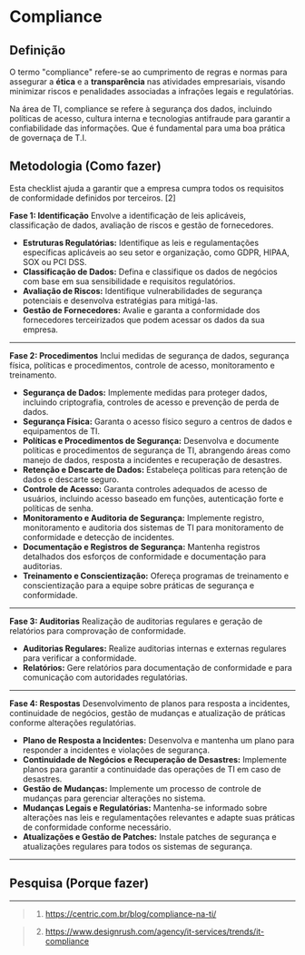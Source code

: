 # Compliance
## Definição
O termo "compliance" refere-se ao cumprimento de regras e normas para assegurar a **ética** e a **transparência** nas atividades empresariais, visando minimizar riscos e penalidades associadas a infrações legais e regulatórias.
  
Na área de TI, compliance se refere à segurança dos dados, incluindo políticas de acesso, cultura interna e tecnologias antifraude para garantir a confiabilidade das informações. Que é fundamental para uma boa prática de governaça de T.I.
## Metodologia (Como fazer)
Esta checklist ajuda a garantir que a empresa cumpra todos os requisitos de conformidade definidos por terceiros. [2]

**Fase 1: Identificação** Envolve a identificação de leis aplicáveis, classificação de dados, avaliação de riscos e gestão de fornecedores.
- **Estruturas Regulatórias:** Identifique as leis e regulamentações específicas aplicáveis ao seu setor e organização, como GDPR, HIPAA, SOX ou PCI DSS.
- **Classificação de Dados:** Defina e classifique os dados de negócios com base em sua sensibilidade e requisitos regulatórios.
- **Avaliação de Riscos:** Identifique vulnerabilidades de segurança potenciais e desenvolva estratégias para mitigá-las.
- **Gestão de Fornecedores:** Avalie e garanta a conformidade dos fornecedores terceirizados que podem acessar os dados da sua empresa.
---
**Fase 2: Procedimentos** Inclui medidas de segurança de dados, segurança física, políticas e procedimentos, controle de acesso, monitoramento e treinamento.
- **Segurança de Dados:** Implemente medidas para proteger dados, incluindo criptografia, controles de acesso e prevenção de perda de dados.
- **Segurança Física:** Garanta o acesso físico seguro a centros de dados e equipamentos de TI.
- **Políticas e Procedimentos de Segurança:** Desenvolva e documente políticas e procedimentos de segurança de TI, abrangendo áreas como manejo de dados, resposta a incidentes e recuperação de desastres.
- **Retenção e Descarte de Dados:** Estabeleça políticas para retenção de dados e descarte seguro.
- **Controle de Acesso:** Garanta controles adequados de acesso de usuários, incluindo acesso baseado em funções, autenticação forte e políticas de senha.
- **Monitoramento e Auditoria de Segurança:** Implemente registro, monitoramento e auditoria dos sistemas de TI para monitoramento de conformidade e detecção de incidentes.
- **Documentação e Registros de Segurança:** Mantenha registros detalhados dos esforços de conformidade e documentação para auditorias.
- **Treinamento e Conscientização:** Ofereça programas de treinamento e conscientização para a equipe sobre práticas de segurança e conformidade.
---
**Fase 3: Auditorias** Realização de auditorias regulares e geração de relatórios para comprovação de conformidade.
- **Auditorias Regulares:** Realize auditorias internas e externas regulares para verificar a conformidade.
- **Relatórios:** Gere relatórios para documentação de conformidade e para comunicação com autoridades regulatórias.
---
**Fase 4: Respostas** Desenvolvimento de planos para resposta a incidentes, continuidade de negócios, gestão de mudanças e atualização de práticas conforme alterações regulatórias.
- **Plano de Resposta a Incidentes:** Desenvolva e mantenha um plano para responder a incidentes e violações de segurança.
- **Continuidade de Negócios e Recuperação de Desastres:** Implemente planos para garantir a continuidade das operações de TI em caso de desastres.
- **Gestão de Mudanças:** Implemente um processo de controle de mudanças para gerenciar alterações no sistema.
- **Mudanças Legais e Regulatórias:** Mantenha-se informado sobre alterações nas leis e regulamentações relevantes e adapte suas práticas de conformidade conforme necessário.
- **Atualizações e Gestão de Patches:** Instale patches de segurança e atualizações regulares para todos os sistemas de segurança.
---
## Pesquisa (Porque fazer)

---
>1. https://centric.com.br/blog/compliance-na-ti/

>2. https://www.designrush.com/agency/it-services/trends/it-compliance
